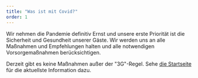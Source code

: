 ```yaml
---
title: "Was ist mit Covid?"
order: 1
---
```


Wir nehmen die Pandemie definitiv Ernst und unsere erste Priorität ist die Sicherheit und Gesundheit unserer Gäste. Wir werden uns an alle Maßnahmen und Empfehlungen halten und alle notwendigen Vorsorgemaßnahmen berücksichtigen. 

Derzeit gibt es keine Maßnahmen außer der "3G"-Regel. Sehe <a href="/de/home">die Startseite</a> für die aktuellste Information dazu.